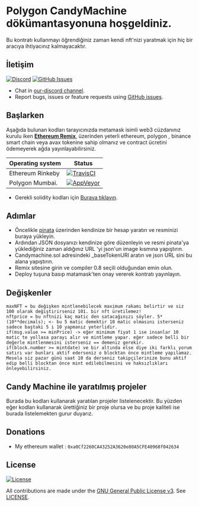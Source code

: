 # Polygon CandyMachine dökümantasyonuna hoşgeldiniz.

Bu kontratı kullanmayı öğrendiğiniz zaman kendi nft'nizi yaratmak için hiç bir aracıya ihtiyacınız kalmayacaktır.

## İletişim

[![Discord](https://img.shields.io/gitter/room/nwjs/nw.js.svg)](https://discord.com/invite/nQcs6CNSqU)
[![GitHub Issues](https://img.shields.io/badge/open%20issues-0-yellow.svg)](https://github.com/P216DAO/candymachine/issues)

- Chat in [our-discord channel](https://discord.com/invite/nQcs6CNSqU).
- Report bugs, issues or feature requests using [GitHub issues](issues/new).



## Başlarken

Aşağıda bulunan kodları tarayıcınızda metamask isimli web3 cüzdanınız kurulu iken **[Ethereum Remix](http://remix.ethereum.org/)**, üzerinden yeterli
ethereum, polygon , binance smart chain veya avax tokenine sahip olmanız ve contract ücretini ödemeyerek ağda yayınlayabilirsiniz.

Operating system | Status
---------------- | ----------
Ethereum Rinkeby | [![TravisCI](https://img.shields.io/badge/build-passing-brightgreen.svg)](https://travis-ci.org/P216DAO/candymachine)
Polygon Mumbai.          | [![AppVeyor](https://img.shields.io/badge/build-passing-brightgreen.svg)](https://ci.appveyor.com/project/P216DAO/candymachine)


- Gerekli solidity kodları için [Buraya tıklayın](https://github.com/p216dao/candymachine/blob/dev/candymachine.sol).


## Adımlar
- Öncelikle [pinata](https://www.pinata.cloud/) üzerinden kendinize bir hesap yaratın ve resminizi buraya yükleyin.
- Ardından JSON dosyanızı kendinize göre düzenleyin ve resmi pinata'ya yüklediğiniz zaman aldığınız URL 'yi json'un image kısmına yapıştırın.
- Candymachine.sol adresindeki _baseTokenURI aratın ve json URL sini bu alana yapıştırın.
- Remix sitesine girin ve compiler 0.8 seçili olduğundan emin olun.
- Deploy tuşuna basıp matamask'ten onay vererek kontratı yayınlayın.


## Değişkenler
```shell
maxNFT = bu değişken mintlenebilecek maximum rakamı belirtir ve siz 100 olarak değiştirirseniz 101. bir nft üretilemez!
nftprice = bu nftnizi kaç matic den satacağınızı söyler. 5*(10**decimals); <- bu 5 matic demektir 10 matic olmasını isterseniz sadece baştaki 5 i 10 yapmanız yeterlidir.
if(msg.value >= minPrice) -> eğer minimum fiyat 1 ise insanlar 10 matic te yollasa parayı alır ve mintleme yapar. eğer sadece belli bir değerle mintlenmesini isterseniz == demeniz gerekir.
if(block.number >= mintdate) ve bir altında else diye iki farklı yorum satırı var bunları aktif ederseniz o blocktan önce mintleme yapılamaz.
Mesela siz pazar günü saat 10 da derseniz takipçilerinize bunu aktif edip belli blocktan önce mint edilebilmesini ve haksızlıkları önleyebilirsiniz.

```


## Candy Machine ile yaratılmış projeler

Burada bu kodları kullanarak yaratılan projeler listelenecektir. Bu yüzden eğer kodları kullanarak ürettiğiniz bir proje olursa ve bu proje kaliteli ise burada listelemekten gurur
duyarız.


## Donations
  * My ethereum wallet : `0xa0Cf2260CA43252A3620e80A5CFE40968f042634`

## License

[![License](https://img.shields.io/github/license/ethereum/cpp-ethereum.svg)](LICENSE)

All contributions are made under the [GNU General Public License v3](https://www.gnu.org/licenses/gpl-3.0.en.html). See [LICENSE](LICENSE).
